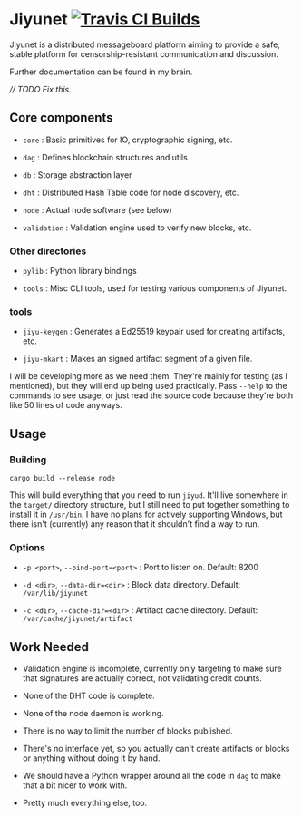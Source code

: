 # Jiyunet [![Travis CI Builds](https://travis-ci.org/jiyunet/jiyunet.svg?branch=master)](https://travis-ci.org/jiyunet/jiyunet)

Jiyunet is a distributed messageboard platform aiming to provide a safe, stable
platform for censorship-resistant communication and discussion.

Further documentation can be found in my brain.

*// TODO Fix this.*

## Core components

* `core` : Basic primitives for IO, cryptographic signing, etc.

* `dag` : Defines blockchain structures and utils

* `db` : Storage abstraction layer

* `dht` : Distributed Hash Table code for node discovery, etc.

* `node` : Actual node software (see below)

* `validation` : Validation engine used to verify new blocks, etc.

### Other directories

* `pylib` : Python library bindings

* `tools` : Misc CLI tools, used for testing various components of Jiyunet.

### tools

* `jiyu-keygen` : Generates a Ed25519 keypair used for creating artifacts, etc.

* `jiyu-mkart` : Makes an signed artifact segment of a given file.

I will be developing more as we need them.  They're mainly for testing (as I
mentioned), but they will end up being used practically.  Pass `--help` to the
commands to see usage, or just read the source code because they're both like
50 lines of code anyways.

## Usage

### Building

```
cargo build --release node
```

This will build everything that you need to run `jiyud`.  It'll live somewhere
in the `target/` directory structure, but I still need to put together something
to install it in `/usr/bin`.  I have no plans for actively supporting Windows,
but there isn't (currently) any reason that it shouldn't find a way to run.

### Options

* `-p <port>`, `--bind-port=<port>` : Port to listen on.  Default: 8200

* `-d <dir>`, `--data-dir=<dir>` : Block data directory.  Default: `/var/lib/jiyunet`

* `-c <dir>`, `--cache-dir=<dir>` : Artifact cache directory.  Default: `/var/cache/jiyunet/artifact`

## Work Needed

* Validation engine is incomplete, currently only targeting to make sure that
	signatures are actually correct, not validating credit counts.

* None of the DHT code is complete.

* None of the node daemon is working.

* There is no way to limit the number of blocks published.

* There's no interface yet, so you actually can't create artifacts or blocks or
	anything without doing it by hand.

* We should have a Python wrapper around all the code in `dag` to make that a
	bit nicer to work with.

* Pretty much everything else, too.
